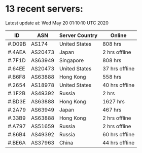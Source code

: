 # 13 recent servers:

Latest update at: Wed May 20 01:10:10 UTC 2020

| ID | ASN | Server Country | Online |
| -- | --- | -------------- | ------ |
| #.D09B | AS174 | United States | 808 hrs |
| #.4AEA | AS20473 | Japan | 2 hrs offline |
| #.7F1D | AS63949 | Singapore | 808 hrs |
| #.64EE | AS20473 | United States | 37 hrs offline |
| #.B6F8 | AS63888 | Hong Kong | 558 hrs |
| #.2654 | AS18978 | United States | 40 hrs offline |
| #.1F2B | AS49392 | Russia | 2 hrs |
| #.BD3E | AS63888 | Hong Kong | 1627 hrs |
| #.2A79 | AS63949 | Japan | 467 hrs |
| #.33B9 | AS63888 | Hong Kong | 2 hrs offline |
| #.A797 | AS51659 | Russia | 2 hrs offline |
| #.86B4 | AS49392 | Russia | 60 hrs offline |
| #.BE6A | AS37963 | China | 44 hrs offline |

